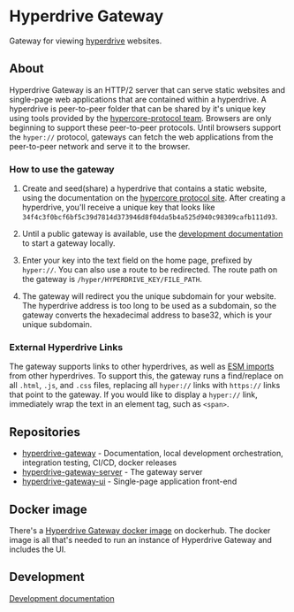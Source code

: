 # Hyperdrive Gateway
Gateway for viewing [hyperdrive][hypercore-protocol] websites.

## About

Hyperdrive Gateway is an HTTP/2 server that can serve static websites and single-page web applications
that are contained within a hyperdrive.  A hyperdrive is peer-to-peer folder that can be shared by
it's unique key using tools provided by the [hypercore-protocol team][hypercore-protocol].  Browsers
are only beginning to support these peer-to-peer protocols.  Until browsers support the `hyper://` protocol,
gateways can fetch the web applications from the peer-to-peer network and serve it to the browser.

### How to use the gateway

1.  Create and seed(share) a hyperdrive that contains a static website, using the documentation on the [hypercore protocol site][hypercore-protocol].
    After creating a hyperdrive, you'll receive a unique key that looks like `34f4c3f0bcf6bf5c39d7814d373946d8f04da5b4a525d940c98309cafb111d93`.

2.  Until a public gateway is available, use the [development documentation][development-doc] to start a gateway locally.

3.  Enter your key into the text field on the home page, prefixed by `hyper://`.  You can also use a route to be redirected.
    The route path on the gateway is `/hyper/HYPERDRIVE_KEY/FILE_PATH`.

4.  The gateway will redirect you the unique subdomain for your website.  The hyperdrive address is too long to be used as a subdomain,
    so the gateway converts the hexadecimal address to base32, which is your unique subdomain.

### External Hyperdrive Links

The gateway supports links to other hyperdrives, as well as [ESM imports][mdn-import] from other hyperdrives.  To support this, the gateway
runs a find/replace on all `.html`, `.js`, and `.css` files, replacing all `hyper://` links with `https://` links that point
to the gateway.  If you would like to display a `hyper://` link, immediately wrap the text in an element tag, such as `<span>`.

## Repositories
 - [hyperdrive-gateway][hyperdrive-gateway] - Documentation, local development orchestration, integration testing, CI/CD, docker releases
 - [hyperdrive-gateway-server][hyperdrive-gateway-server] - The gateway server
 - [hyperdrive-gateway-ui][hyperdrive-gateway-ui] - Single-page application front-end

## Docker image

There's a [Hyperdrive Gateway docker image][hyperdrive-gateway-docker-hub] on dockerhub.
The docker image is all that's needed to run an instance of Hyperdrive Gateway and includes the UI.

## Development

[Development documentation][development-doc]


[hyperdrive-gateway]: https://github.com/rhythnic/hyperdrive-gateway
[hyperdrive-gateway-server]: https://github.com/rhythnic/hyperdrive-gateway-server
[hyperdrive-gateway-ui]: https://github.com/rhythnic/hyperdrive-gateway-ui
[hyperdrive-gateway-docker-hub]: https://hub.docker.com/repository/docker/rhythnic/hyperdrive-gateway
[development-doc]: ./docs/development.md
[hypercore-protocol]: https://hypercore-protocol.org/
[mdn-import]: https://developer.mozilla.org/en-US/docs/Web/JavaScript/Reference/Statements/import
